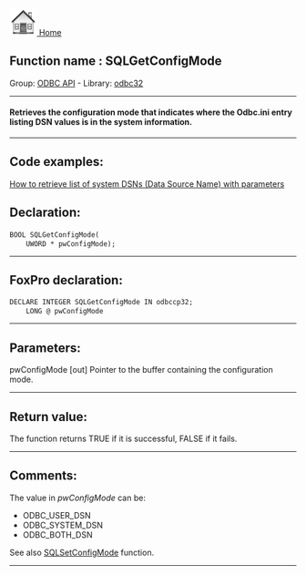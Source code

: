 [<img src="../../images/home.png"> Home ](https://github.com/VFPX/Win32API)  

## Function name : SQLGetConfigMode
Group: [ODBC API](../../functions_group.md#ODBC_API)  -  Library: [odbc32](../../Libraries.md#odbc32)  
***  


#### Retrieves the configuration mode that indicates where the Odbc.ini entry listing DSN values is in the system information.

***  


## Code examples:
[How to retrieve list of system DSNs (Data Source Name) with parameters](../../samples/sample_375.md)  

## Declaration:
```foxpro  
BOOL SQLGetConfigMode(
	UWORD * pwConfigMode);  
```  
***  


## FoxPro declaration:
```foxpro  
DECLARE INTEGER SQLGetConfigMode IN odbccp32;
	LONG @ pwConfigMode  
```  
***  


## Parameters:
pwConfigMode 
[out] Pointer to the buffer containing the configuration mode.  
***  


## Return value:
The function returns TRUE if it is successful, FALSE if it fails.  
***  


## Comments:
The value in *pwConfigMode* can be:   
* ODBC_USER_DSN  
* ODBC_SYSTEM_DSN  
* ODBC_BOTH_DSN   
  
See also [SQLSetConfigMode](SQLSetConfigMode.md) function.  
  
***  

